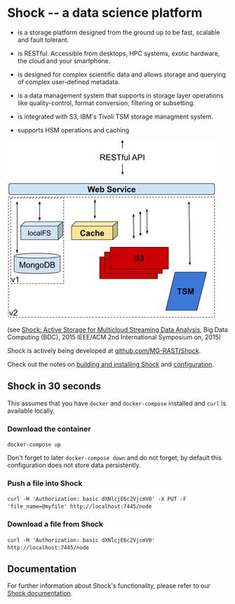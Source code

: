 
# Shock -- a data science platform

-  is a storage platform designed from the ground up to be fast, scalable and fault tolerant.

- is RESTful. Accessible from desktops, HPC systems, exotic hardware, the cloud and your smartphone.

- is designed for complex scientific data and allows storage and querying of complex user-defined metadata.   

- is a data management system that supports in storage layer operations like quality-control, format conversion, filtering or subsetting.

- is integrated with S3, IBM's Tivoli TSM storage managment system.

- supports HSM operations and caching

![Overview of Shock v2](./Images/shock_v2_overview2.png "Overview of Shock v2")



(see [Shock: Active Storage for Multicloud Streaming Data Analysis](http://ieeexplore.ieee.org/abstract/document/7406331/), Big Data Computing (BDC), 2015 IEEE/ACM 2nd International Symposium on, 2015)


Shock is actively being developed at [github.com/MG-RAST/Shock](https://github.com/MG-RAST/Shock).

Check out the notes  on [building and installing Shock](./building.md) and [configuration](./configuration.md).


## Shock in 30 seconds
This assumes that you have `docker` and `docker-compose` installed and `curl` is available locally.

### Download the container
`docker-compose up`

Don't forget to later `docker-compose down` and do not forget, by default this configuration does not store data persistently.

### Push a file into Shock
`curl -H 'Authorization: basic dXNlcjE6c2VjcmV0' -X PUT -F 'file_name=@myfile' http://localhost:7445/node`


### Download a file from Shock

`curl -H 'Authorization: basic dXNlcjE6c2VjcmV0' http://localhost:7445/node`

Documentation
-------------
For further information about Shock's functionality, please refer to our [Shock documentation](https://github.com/MG-RAST/Shock/docs/).

